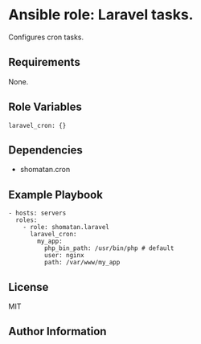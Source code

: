 Ansible role: Laravel tasks.
=========

Configures cron tasks.

Requirements
------------

None.

Role Variables
--------------

    laravel_cron: {}

Dependencies
------------

- shomatan.cron

Example Playbook
----------------

    - hosts: servers
      roles:
        - role: shomatan.laravel
          laravel_cron:
            my_app:
              php_bin_path: /usr/bin/php # default
              user: nginx
              path: /var/www/my_app

License
-------

MIT

Author Information
------------------
